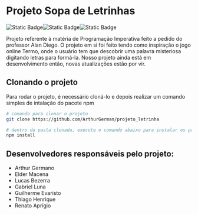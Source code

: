 # Projeto Sopa de Letrinhas

<div style="display: flex; flex-direction: row">
    <img alt="Static Badge" src="https://img.shields.io/badge/Svelte-orange">
    <img alt="Static Badge" src="https://img.shields.io/badge/Typescript-blue">
    <img alt="Static Badge" src="https://img.shields.io/badge/NodeJs-green">
</div>

Projeto referente à matéria de Programação Imperativa feito a pedido do professor Alan Diego. O projeto em si foi feito tendo como inspiração o jogo online Termo, onde o usuário tem que descobrir uma palavra misteriosa digitando letras para formá-la. Nosso projeto ainda está em desenvolvimento então, novas atualizações estão por vir.


## Clonando o projeto

Para rodar o projeto, é necessário cloná-lo e depois realizar um comando simples de intalação do pacote npm

```bash
# comando para clonar o projeto
git clone https://github.com/ArthurGerman/projeto_letrinha

# dentro da pasta clonada, execute o comando abaixo para instalar os pacotes npm para rodar o projeto
npm install
```

## Desenvolvedores responsáveis pelo projeto:
<ul>
    <li>Arthur Germano</li>
    <li>Elder Macena</li>
    <li>Lucas Bezerra</li>
    <li>Gabriel Luna</li>
    <li>Guilherme Evaristo</li>
    <li>Thiago Henrique</li>
    <li>Renato Aprígio</li>
</ul>
